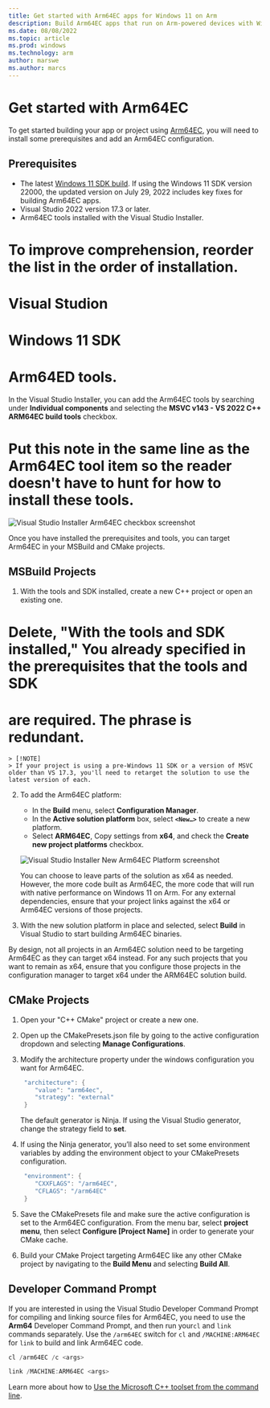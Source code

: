 ```yaml
---
title: Get started with Arm64EC apps for Windows 11 on Arm
description: Build Arm64EC apps that run on Arm-powered devices with Windows 11.
ms.date: 08/08/2022
ms.topic: article
ms.prod: windows
ms.technology: arm
author: marswe
ms.author: marcs
---
```


# Get started with Arm64EC

To get started building your app or project using [Arm64EC](./arm64ec.md), you will need to install some prerequisites and add an Arm64EC configuration.

## Prerequisites

- The latest [Windows 11 SDK build](https://developer.microsoft.com/windows/downloads/windows-sdk/). If using the Windows 11 SDK version 22000, the updated version on July 29, 2022 includes key fixes for building Arm64EC apps.
- Visual Studio 2022 version 17.3 or later.
- Arm64EC tools installed with the Visual Studio Installer.
# To improve comprehension, reorder the list in the order of installation.
# Visual Studion
# Windows 11 SDK
# Arm64ED tools.
In the Visual Studio Installer, you can add the Arm64EC tools by searching under **Individual components** and selecting the **MSVC v143 - VS 2022 C++ ARM64EC build tools** checkbox.
# Put this note in the same line as the Arm64EC tool item so the reader doesn't have to hunt for how to install these tools. 

  ![Visual Studio Installer Arm64EC checkbox screenshot](./images/arm64ec-vs-installer.png)

Once you have installed the prerequisites and tools, you can target Arm64EC in your MSBuild and CMake projects.

## MSBuild Projects

1. With the tools and SDK installed, create a new C++ project or open an existing one.
# Delete, "With the tools and SDK installed," You already specified in the prerequisites that the tools and SDK 
# are required. The phrase is redundant.

    > [!NOTE]
    > If your project is using a pre-Windows 11 SDK or a version of MSVC older than VS 17.3, you'll need to retarget the solution to use the latest version of each.

2. To add the Arm64EC platform:
    - In the **Build** menu, select **Configuration Manager**.
    - In the **Active solution platform** box, select **`<New…>`** to create a new platform.
    - Select **ARM64EC**, Copy settings from **x64**, and check the **Create new project platforms** checkbox.

    ![Visual Studio Installer New Arm64EC Platform screenshot](./images/arm64ec-vs-new-platform.png)

    You can choose to leave parts of the solution as x64 as needed. However, the more code built as Arm64EC, the more code that will run with native performance on Windows 11 on Arm. For any external dependencies, ensure that your project links against the x64 or Arm64EC versions of those projects.

3. With the new solution platform in place and selected, select **Build** in Visual Studio to start building Arm64EC binaries.  

By design, not all projects in an Arm64EC solution need to be targeting Arm64EC as they can target x64 instead. For any such projects that you want to remain as x64, ensure that you configure those projects in the configuration manager to target x64 under the ARM64EC solution build.

## CMake Projects

1. Open your "C++ CMake" project or create a new one.

2. Open up the CMakePresets.json file by going to the active configuration dropdown and selecting **Manage Configurations**.

3. Modify the architecture property under the windows configuration you want for Arm64EC.

    ```cpp
     "architecture": { 
        "value": "arm64ec", 
        "strategy": "external"
     }
     ```

    The default generator is Ninja. If using the Visual Studio generator, change the strategy field to **set**.

4. If using the Ninja generator, you’ll also need to set some environment variables by adding the environment object to your CMakePresets configuration.

    ```cpp
     "environment": { 
        "CXXFLAGS": "/arm64EC",
        "CFLAGS": "/arm64EC" 
     }
    ```

5. Save the CMakePresets file and make sure the active configuration is set to the Arm64EC configuration. From the menu bar, select **project menu**, then select **Configure [Project Name]** in order to generate your CMake cache.

6. Build your CMake Project targeting Arm64EC like any other CMake project by navigating to the **Build Menu** and selecting **Build All**.

## Developer Command Prompt
  
If you are interested in using the Visual Studio Developer Command Prompt for compiling and linking source files for Arm64EC, you need to use the **Arm64** Developer Command Prompt, and then run your`cl` and `link` commands separately.  Use the `/arm64EC` switch for `cl` and `/MACHINE:ARM64EC` for `link` to build and link Arm64EC code.

```cpp
cl /arm64EC /c <args>

link /MACHINE:ARM64EC <args>
```

Learn more about how to [Use the Microsoft C++ toolset from the command line](/cpp/build/building-on-the-command-line).
